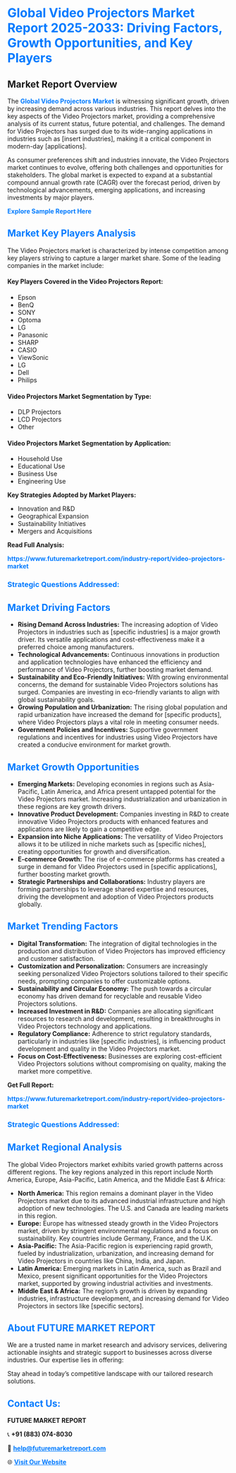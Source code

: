 <h1 style="color: #007BFF;">Global Video Projectors Market Report 2025-2033: Driving Factors, Growth Opportunities, and Key Players</h1>

<section id="overview">
<h2>Market Report Overview</h2>
<p>The <a href="https://www.futuremarketreport.com/industry-report/video-projectors-market" style="color: #007BFF; text-decoration: none;"><strong>Global Video Projectors Market</strong></a> is witnessing significant growth, driven by increasing demand across various industries. This report delves into the key aspects of the Video Projectors market, providing a comprehensive analysis of its current status, future potential, and challenges. The demand for Video Projectors has surged due to its wide-ranging applications in industries such as [insert industries], making it a critical component in modern-day [applications].</p>
<p>As consumer preferences shift and industries innovate, the Video Projectors market continues to evolve, offering both challenges and opportunities for stakeholders. The global market is expected to expand at a substantial compound annual growth rate (CAGR) over the forecast period, driven by technological advancements, emerging applications, and increasing investments by major players.</p>
</section>

<section id="overview">
<p><a href="https://www.futuremarketreport.com/request-sample/reportId=88431" style="color: #007BFF; text-decoration: none;"><strong>Explore Sample Report Here</strong></a></p>
</section>

<section id="key-players">
<h2 style="color: #007BFF;">Market Key Players Analysis</h2>
<p>The Video Projectors market is characterized by intense competition among key players striving to capture a larger market share. Some of the leading companies in the market include:</p>
<h4>Key Players Covered in the Video Projectors Report:</h4>
<ul><li>Epson</li><li>BenQ</li><li>SONY</li><li>Optoma</li><li>LG</li><li>Panasonic</li><li>SHARP</li><li>CASIO</li><li>ViewSonic</li><li>LG</li><li>Dell</li><li>Philips</li></ul>
<h4>Video Projectors Market Segmentation by Type:</h4>
<ul><li>DLP Projectors</li><li>LCD Projectors</li><li>Other</li></ul>

<h4>Video Projectors Market Segmentation by Application:</h4>
<ul><li>Household Use</li><li>Educational Use</li><li>Business Use</li><li>Engineering Use</li></ul>
<p><strong>Key Strategies Adopted by Market Players:</strong></p>
<ul>
<li>Innovation and R&D</li>
<li>Geographical Expansion</li>
<li>Sustainability Initiatives</li>
<li>Mergers and Acquisitions</li>
</ul>
</section>

<section>
<p><strong>Read Full Analysis: </strong></p><a href="https://www.futuremarketreport.com/industry-report/video-projectors-market" style="color: #007BFF; text-decoration: none;"><strong>https://www.futuremarketreport.com/industry-report/video-projectors-market</strong></a>
<h3 style="color: #007BFF;">Strategic Questions Addressed:</h3>
</section>

<section id="driving-factors">
<h2 style="color: #007BFF;">Market Driving Factors</h2>
<ul>
<li><strong>Rising Demand Across Industries:</strong> The increasing adoption of Video Projectors in industries such as [specific industries] is a major growth driver. Its versatile applications and cost-effectiveness make it a preferred choice among manufacturers.</li>
<li><strong>Technological Advancements:</strong> Continuous innovations in production and application technologies have enhanced the efficiency and performance of Video Projectors, further boosting market demand.</li>
<li><strong>Sustainability and Eco-Friendly Initiatives:</strong> With growing environmental concerns, the demand for sustainable Video Projectors solutions has surged. Companies are investing in eco-friendly variants to align with global sustainability goals.</li>
<li><strong>Growing Population and Urbanization:</strong> The rising global population and rapid urbanization have increased the demand for [specific products], where Video Projectors plays a vital role in meeting consumer needs.</li>
<li><strong>Government Policies and Incentives:</strong> Supportive government regulations and incentives for industries using Video Projectors have created a conducive environment for market growth.</li>
</ul>
</section>

<section id="growth-opportunities">
<h2 style="color: #007BFF;">Market Growth Opportunities</h2>
<ul>
<li><strong>Emerging Markets:</strong> Developing economies in regions such as Asia-Pacific, Latin America, and Africa present untapped potential for the Video Projectors market. Increasing industrialization and urbanization in these regions are key growth drivers.</li>
<li><strong>Innovative Product Development:</strong> Companies investing in R&D to create innovative Video Projectors products with enhanced features and applications are likely to gain a competitive edge.</li>
<li><strong>Expansion into Niche Applications:</strong> The versatility of Video Projectors allows it to be utilized in niche markets such as [specific niches], creating opportunities for growth and diversification.</li>
<li><strong>E-commerce Growth:</strong> The rise of e-commerce platforms has created a surge in demand for Video Projectors used in [specific applications], further boosting market growth.</li>
<li><strong>Strategic Partnerships and Collaborations:</strong> Industry players are forming partnerships to leverage shared expertise and resources, driving the development and adoption of Video Projectors products globally.</li>
</ul>
</section>

<section id="trending-factors">
<h2 style="color: #007BFF;">Market Trending Factors</h2>
<ul>
<li><strong>Digital Transformation:</strong> The integration of digital technologies in the production and distribution of Video Projectors has improved efficiency and customer satisfaction.</li>
<li><strong>Customization and Personalization:</strong> Consumers are increasingly seeking personalized Video Projectors solutions tailored to their specific needs, prompting companies to offer customizable options.</li>
<li><strong>Sustainability and Circular Economy:</strong> The push towards a circular economy has driven demand for recyclable and reusable Video Projectors solutions.</li>
<li><strong>Increased Investment in R&D:</strong> Companies are allocating significant resources to research and development, resulting in breakthroughs in Video Projectors technology and applications.</li>
<li><strong>Regulatory Compliance:</strong> Adherence to strict regulatory standards, particularly in industries like [specific industries], is influencing product development and quality in the Video Projectors market.</li>
<li><strong>Focus on Cost-Effectiveness:</strong> Businesses are exploring cost-efficient Video Projectors solutions without compromising on quality, making the market more competitive.</li>
</ul>
</section>

<section>
<p><strong>Get Full Report: </strong></p><a href="https://www.futuremarketreport.com/industry-report/video-projectors-market" style="color: #007BFF; text-decoration: none;"><strong>https://www.futuremarketreport.com/industry-report/video-projectors-market</strong></a>
<h3 style="color: #007BFF;">Strategic Questions Addressed:</h3>
</section>


<section id="regional-analysis">
<h2 style="color: #007BFF;">Market Regional Analysis</h2>
<p>The global Video Projectors market exhibits varied growth patterns across different regions. The key regions analyzed in this report include North America, Europe, Asia-Pacific, Latin America, and the Middle East & Africa:</p>
<ul>
<li><strong>North America:</strong> This region remains a dominant player in the Video Projectors market due to its advanced industrial infrastructure and high adoption of new technologies. The U.S. and Canada are leading markets in this region.</li>
<li><strong>Europe:</strong> Europe has witnessed steady growth in the Video Projectors market, driven by stringent environmental regulations and a focus on sustainability. Key countries include Germany, France, and the U.K.</li>
<li><strong>Asia-Pacific:</strong> The Asia-Pacific region is experiencing rapid growth, fueled by industrialization, urbanization, and increasing demand for Video Projectors in countries like China, India, and Japan.</li>
<li><strong>Latin America:</strong> Emerging markets in Latin America, such as Brazil and Mexico, present significant opportunities for the Video Projectors market, supported by growing industrial activities and investments.</li>
<li><strong>Middle East & Africa:</strong> The region’s growth is driven by expanding industries, infrastructure development, and increasing demand for Video Projectors in sectors like [specific sectors].</li>
</ul>
</section>

<footer>
<h2 style="color: #007BFF;">About FUTURE MARKET REPORT</h2>
<p>We are a trusted name in market research and advisory services, delivering actionable insights and strategic support to businesses across diverse industries. Our expertise lies in offering:</p>

<p>Stay ahead in today’s competitive landscape with our tailored research solutions.</p>

<h2 style="color: #007BFF;">Contact Us:</h2>
<p><strong>FUTURE MARKET REPORT</strong></p>
<p>📞 <strong>+91 (883) 074-8030</strong></p>
<p>📧 <strong><a href="mailto:help@futuremarketreport.com" style="color: #007BFF;">help@futuremarketreport.com</a></strong></p>
<p>🌐 <strong><a href="https://www.futuremarketreport.com/" style="color: #007BFF;">Visit Our Website</a></strong></p>
</footer>